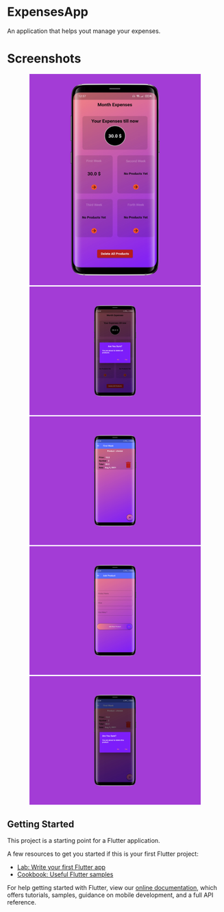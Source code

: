# ExpensesApp

An application that helps yout manage your expenses.

# Screenshots
<p align="center">
  <img src='expPics/exp1.png'width="400" /> 
  <img src='expPics/exp2.png'width="400" /> 
  <img src='expPics/exp3.png'width="400" /> 
  <img src='expPics/exp4.png'width="400" /> 
  <img src='expPics/exp5.png'width="400" /> 
 

</p>

## Getting Started

This project is a starting point for a Flutter application.

A few resources to get you started if this is your first Flutter project:

- [Lab: Write your first Flutter app](https://flutter.dev/docs/get-started/codelab)
- [Cookbook: Useful Flutter samples](https://flutter.dev/docs/cookbook)

For help getting started with Flutter, view our
[online documentation](https://flutter.dev/docs), which offers tutorials,
samples, guidance on mobile development, and a full API reference.
